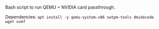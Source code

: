 Bash script to run QEMU + NVIDIA card passthrough.

Dependencies: `apt install -y qemu-system-x86 swtpm-tools dmidecode wget ovmf`
